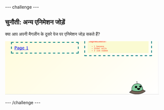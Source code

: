 --- challenge ---
## चुनौती: अन्य एनिमेशन जोड़ें

क्या आप अपनी मैगज़ीन के दूसरे पेज पर एनिमेशन जोड़ सकते हैं?

![screenshot](images/magazine-animation-challenge.png)


--- /challenge ---